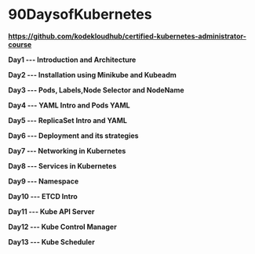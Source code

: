 # 90DaysofKubernetes

**https://github.com/kodekloudhub/certified-kubernetes-administrator-course**

**Day1  --- Introduction and Architecture**

**Day2  --- Installation using Minikube and Kubeadm**

**Day3  --- Pods, Labels,Node Selector and NodeName**

**Day4  --- YAML Intro and Pods YAML**

**Day5  --- ReplicaSet Intro and YAML**

**Day6  --- Deployment and its strategies**

**Day7  --- Networking in Kubernetes**

**Day8  --- Services in Kubernetes**

**Day9  --- Namespace**

**Day10 --- ETCD Intro**

**Day11 --- Kube API Server**

**Day12 --- Kube Control Manager**

**Day13 --- Kube Scheduler**

